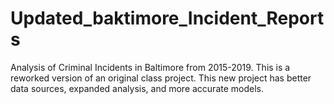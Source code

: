 # Updated_baktimore_Incident_Reports
Analysis of Criminal Incidents in Baltimore from 2015-2019. This is a reworked version of an original class project. This new project has better data sources, expanded analysis, and more accurate models. 
